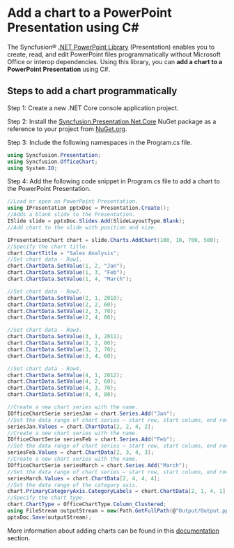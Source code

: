 # Add a chart to a PowerPoint Presentation using C#

The Syncfusion&reg; [.NET PowerPoint Library](https://www.syncfusion.com/document-processing/powerpoint-framework/net/powerpoint-library) (Presentation) enables you to create, read, and edit PowerPoint files programmatically without Microsoft Office or interop dependencies. Using this library, you can **add a chart to a PowerPoint Presentation** using C#.

## Steps to add a chart programmatically

Step 1: Create a new .NET Core console application project.

Step 2: Install the [Syncfusion.Presentation.Net.Core](https://www.nuget.org/packages/Syncfusion.Presentation.Net.Core) NuGet package as a reference to your project from [NuGet.org](https://www.nuget.org/).

Step 3: Include the following namespaces in the Program.cs file.

```csharp
using Syncfusion.Presentation;
using Syncfusion.OfficeChart;
using System.IO;
```

Step 4: Add the following code snippet in Program.cs file to add a chart to the PowerPoint Presentation.

```csharp
//Load or open an PowerPoint Presentation.
using IPresentation pptxDoc = Presentation.Create();
//Adds a blank slide to the Presentation.
ISlide slide = pptxDoc.Slides.Add(SlideLayoutType.Blank);
//Add chart to the slide with position and size.

IPresentationChart chart = slide.Charts.AddChart(100, 10, 700, 500);
//Specify the chart title.
chart.ChartTitle = "Sales Analysis";
//Set chart data - Row1.
chart.ChartData.SetValue(1, 2, "Jan");
chart.ChartData.SetValue(1, 3, "Feb");
chart.ChartData.SetValue(1, 4, "March");

//Set chart data - Row2.
chart.ChartData.SetValue(2, 1, 2010);
chart.ChartData.SetValue(2, 2, 60);
chart.ChartData.SetValue(2, 3, 70);
chart.ChartData.SetValue(2, 4, 80);

//Set chart data - Row3.
chart.ChartData.SetValue(3, 1, 2011);
chart.ChartData.SetValue(3, 2, 80);
chart.ChartData.SetValue(3, 3, 70);
chart.ChartData.SetValue(3, 4, 60);

//Set chart data - Row4.
chart.ChartData.SetValue(4, 1, 2012);
chart.ChartData.SetValue(4, 2, 60);
chart.ChartData.SetValue(4, 3, 70);
chart.ChartData.SetValue(4, 4, 80);

//Create a new chart series with the name.
IOfficeChartSerie seriesJan = chart.Series.Add("Jan");
//Set the data range of chart series – start row, start column, end row, end column.
seriesJan.Values = chart.ChartData[2, 2, 4, 2];
//Create a new chart series with the name.
IOfficeChartSerie seriesFeb = chart.Series.Add("Feb");
//Set the data range of chart series – start row, start column, end row, end column.
seriesFeb.Values = chart.ChartData[2, 3, 4, 3];
//Create a new chart series with the name.
IOfficeChartSerie seriesMarch = chart.Series.Add("March");
//Set the data range of chart series – start row, start column, end row, end column.
seriesMarch.Values = chart.ChartData[2, 4, 4, 4];
//Set the data range of the category axis.
chart.PrimaryCategoryAxis.CategoryLabels = chart.ChartData[2, 1, 4, 1];
//Specify the chart type.
chart.ChartType = OfficeChartType.Column_Clustered;
using FileStream outputStream = new(Path.GetFullPath(@"Output/Output.pptx"), FileMode.Create, FileAccess.ReadWrite);
pptxDoc.Save(outputStream);
```

More information about adding charts can be found in this [documentation](https://help.syncfusion.com/document-processing/powerpoint/powerpoint-library/net/working-with-charts) section.